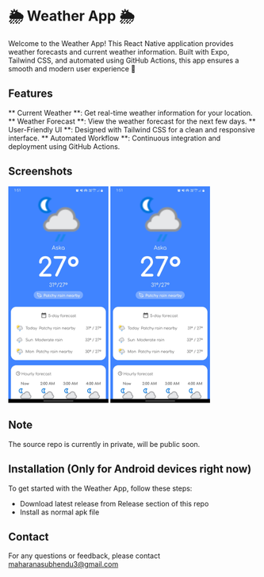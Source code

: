 
# 🌦️ Weather App 🌦️

Welcome to the Weather App! This React Native application provides weather forecasts and current weather information. Built with Expo, Tailwind CSS, and automated using GitHub Actions, this app ensures a smooth and modern user experience 🚀

## Features
** Current Weather **: Get real-time weather information for your location.
** Weather Forecast **: View the weather forecast for the next few days.
** User-Friendly UI **: Designed with Tailwind CSS for a clean and responsive interface.
** Automated Workflow **: Continuous integration and deployment using GitHub Actions.

## Screenshots
<img src="/Screenshots/Screenshot-1.jpg" width="40%" />
<img src="/Screenshots/Screenshot-1.jpg" width="40%" />

## Note
The source repo is currently in private, will be public soon.

## Installation (Only for Android devices right now)
To get started with the Weather App, follow these steps:
- Download latest release from Release section of this repo
- Install as normal apk file

## Contact
For any questions or feedback, please contact maharanasubhendu3@gmail.com